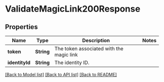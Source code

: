 # ValidateMagicLink200Response

## Properties
Name | Type | Description | Notes
------------ | ------------- | ------------- | -------------
**token** | **String** | The token associated with the magic link | 
**identityId** | **String** | The identity ID. | 

[[Back to Model list]](../README.md#documentation-for-models) [[Back to API list]](../README.md#documentation-for-api-endpoints) [[Back to README]](../README.md)


